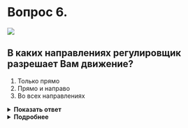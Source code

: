 # Вопрос 6.

![](https://s.drom.ru/i24227/pdd/tickets/2016/1542608404.jpg)

## В каких направлениях регулировщик разрешает Вам движение?

1. Только прямо
2. Прямо и направо
3. Во всех направлениях

<details>
<summary><b>Показать ответ</b></summary>
Правильный ответ: 2
</details>
<details>
<summary><b>Подробнее</b></summary>
Безрельсовым транспортным средствам при таком положении регулировщика со стороны левого и правого бока разрешается движение прямо и направо. «Грудь, спина – стена» - движение запрещено всем со стороны груди и спины.
(Пункт 6.10 ПДД)
</details>